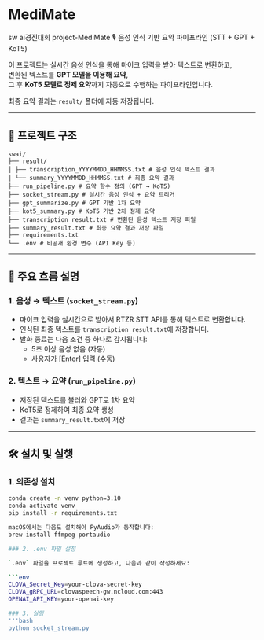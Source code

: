 # MediMate
sw ai경진대회 project-MediMate
🎙 음성 인식 기반 요약 파이프라인 (STT + GPT + KoT5)

이 프로젝트는 실시간 음성 인식을 통해 마이크 입력을 받아 텍스트로 변환하고,  
변환된 텍스트를 **GPT 모델을 이용해 요약**,  
그 후 **KoT5 모델로 정제 요약**까지 자동으로 수행하는 파이프라인입니다.

최종 요약 결과는 `result/` 폴더에 자동 저장됩니다.

---

## 📁 프로젝트 구조
    swai/
    ├── result/
    │ ├── transcription_YYYYMMDD_HHMMSS.txt # 음성 인식 텍스트 결과
    │ └── summary_YYYYMMDD_HHMMSS.txt # 최종 요약 결과
    ├── run_pipeline.py # 요약 함수 정의 (GPT → KoT5)
    ├── socket_stream.py # 실시간 음성 인식 + 요약 트리거
    ├── gpt_summarize.py # GPT 기반 1차 요약
    ├── kot5_summary.py # KoT5 기반 2차 정제 요약
    ├── transcription_result.txt # 변환된 음성 텍스트 저장 파일
    ├── summary_result.txt # 최종 요약 결과 저장 파일
    ├── requirements.txt
    └── .env # 비공개 환경 변수 (API Key 등)

---


## 🧩 주요 흐름 설명

### 1. 음성 → 텍스트 (`socket_stream.py`)
- 마이크 입력을 실시간으로 받아서 RTZR STT API를 통해 텍스트로 변환합니다.
- 인식된 최종 텍스트를 `transcription_result.txt`에 저장합니다.
- 발화 종료는 다음 조건 중 하나로 감지됩니다:
  - 5초 이상 음성 없음 (자동)
  - 사용자가 [Enter] 입력 (수동)

### 2. 텍스트 → 요약 (`run_pipeline.py`)
- 저장된 텍스트를 불러와 GPT로 1차 요약
- KoT5로 정제하여 최종 요약 생성
- 결과는 `summary_result.txt`에 저장

---

## 🛠️ 설치 및 실행

### 1. 의존성 설치

```bash
conda create -n venv python=3.10
conda activate venv
pip install -r requirements.txt

macOS에서는 다음도 설치해야 PyAudio가 동작합니다:
brew install ffmpeg portaudio

### 2. .env 파일 설정

`.env` 파일을 프로젝트 루트에 생성하고, 다음과 같이 작성하세요:

```env
CLOVA_Secret_Key=your-clova-secret-key
CLOVA_gRPC_URL=clovaspeech-gw.ncloud.com:443
OPENAI_API_KEY=your-openai-key

### 3. 실행 
'''bash
python socket_stream.py
